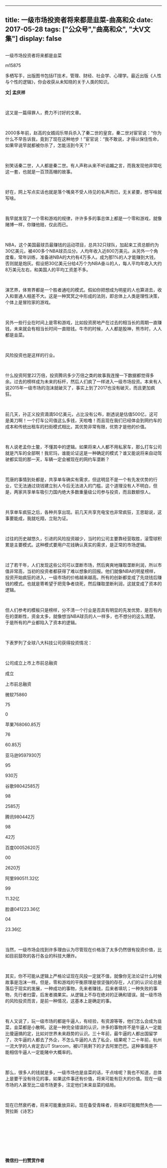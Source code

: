 
---
title:   一级市场投资者将来都是韭菜-曲高和众
date: 2017-05-28
tags: ["公众号","曲高和众", "大V文集"]
display: false
---


## 



一级市场投资者将来都是韭菜




m15875




多栖写手，出版图书包括IT技术，管理、财经、社会学、心理学。最近出版《人性与个性的逻辑》，你会收获从未知晓的关于人类的知识。


**文| 孟庆祥**

&nbsp;

这又是一篇得罪人，费力不讨好的文章。

&nbsp;

2000多年前，赵高的女婿阎乐带兵杀入了秦二世的皇宫，秦二世对宦官说：”你为什么不早告诉我，竟到了现在这种地步！”宦官说：“我不敢说，才得以保住性命，如果早说早就都被你杀了，怎能活到今天？”

&nbsp;

别笑话秦二世，人人都是秦二世。有人声称从来不听谄媚之言，而我发现他非常吃这一套，也就是一百顶高帽的故事。

&nbsp;

好在，网上写点实话也就是落个嘴臭不受人待见的名声而已，无关紧要，想写啥就写啥。

&nbsp;

我早就发现了一个零和游戏的规律，许许多多的事总体上都是一个零和游戏，就像赌博一样，你赚他赔，仅此而已。

&nbsp;

NBA，这个美国最球员最赚钱的运动项目，总共32只球队，加起来工资总额约为30亿美元，被400多个NBA球员瓜分。人均年收入近800万美元。从另外一个角度看，常年训练，准备进NBA的大约有4万多人。成为那1%的人才能赚到大钱，否则就是炮灰。假设把30亿美元分给4万个为NBA奋斗的人，每人平均年收入大约8万美元左右，和美国人的平均工资差不多。

&nbsp;

演艺界，体育界都是一个胜者通吃的模式。假如你把想成为明星的人也算进去，收入和普通人相差不大。这是一种冥冥之中形成的法则，即总体上人类是理性决策，个体上是冒险家的游戏。

&nbsp;

另外一些行业在时间上是零和游戏，比如投资房地产在过去的相当长的周期一直赚钱，未来就会有相当长时间一直赔钱。牛市的时候，人人都是股神，熊市时，人人都是韭菜。

&nbsp;

风险投资也是这样的行业。

&nbsp;

什么投资阿里22万倍，投资腾讯多少万倍之类的故事我连搜一下数据都觉得多余。过去的榜样成为未来的标杆，然后人们疯了一样进入一级市场投资。本来有人说2015年一级市场的泡沫就破灭了，事实上到了2017也没有破灭，而且更加疯狂。

&nbsp;

前几天，孙正义投资滴滴50亿美元，占比没有公布，剧透说是估值500亿，这可是美刀啊！一个打车公司值这么多钱，天啦噜！而且现在我们已经体会到网约车的成本和传统出租车的扫街模式相比，其优势非常有限，优势才是他的价值。

&nbsp;

有人说老孟你土鳖，不懂其中的逻辑。如果将来人人都不用私家车，那么打车公司就是汽车的全部啊！我尼玛，谁能论证这是一种确定的模式？谁又能说将来自动驾驶都实现的那一天，车辆一定会被现在的网约车垄断？

&nbsp;

荒唐的事情到处都是，共享单车确实有需求，但这明显不是一个有先发优势的行业，它无法通过烧钱建立别人今后无法进入的门槛，这个道理没有人不明白，但是，两家共享单车吸引力国内绝大多数重量级公司参与投资，而且数额惊人。

&nbsp;

共享单车疯狂之后，各种共享出现。前几天共享充电宝也非常疯狂，王思聪说，这事要能成，我就吃翔，立贴为证。

&nbsp;

过往的历史越悠久，引进的风险投资越少，当时的公司主要靠经营取胜，滚雪球积累是主要模式。这种模式要用户花钱确认真实的需求，是正常的市场逻辑。

&nbsp;

过了若干年，人们发现这些公司可以垄断市场，然后爽爽地赚取垄断利润，所以市值非常高，当初的投资者都获得了难以想象的回报。他们就像NBA的明星榜样，投资开始疯狂的进入，一级市场的价格越来越高。所有的创新都变成了先烧钱后赚钱的模式。也就是寄希望于把竞争者烧死，然后赚取垄断利润，这就变成了资本的逻辑。

&nbsp;

但人们参考的模板只是榜样，分不清一个行业是否具有明显的先发优势，是否有内在的垄断性，资金太多，就像想当NBA球员的人一样多，也不想分的这么清楚。于是所有的产业都陷入了资本的逻辑。

&nbsp;

下表罗列了全球八大科技公司获得投资情况：

&nbsp;
<td width="64" valign="top" style="border-width: 1px; border-color: windowtext; padding: 0px 7px;">公司</td><td width="47" valign="top" style="border-top-width: 1px; border-right-width: 1px; border-bottom-width: 1px; border-top-color: windowtext; border-right-color: windowtext; border-bottom-color: windowtext; border-left-style: none; padding: 0px 7px;">成立</td><td width="47" valign="top" style="border-top-width: 1px; border-right-width: 1px; border-bottom-width: 1px; border-top-color: windowtext; border-right-color: windowtext; border-bottom-color: windowtext; border-left-style: none; padding: 0px 7px;">上市</td><td width="104" valign="top" style="border-top-width: 1px; border-right-width: 1px; border-bottom-width: 1px; border-top-color: windowtext; border-right-color: windowtext; border-bottom-color: windowtext; border-left-style: none; padding: 0px 7px;">上市前总融资</td>

成立

上市前总融资
<td width="64" valign="top" style="border-right-width: 1px; border-bottom-width: 1px; border-left-width: 1px; border-right-color: windowtext; border-bottom-color: windowtext; border-left-color: windowtext; border-top-style: none; padding: 0px 7px;">微软</td><td width="47" valign="top" style="border-top-style: none; border-left-style: none; border-bottom-width: 1px; border-bottom-color: windowtext; border-right-width: 1px; border-right-color: windowtext; padding: 0px 7px;">75</td><td width="47" valign="top" style="border-top-style: none; border-left-style: none; border-bottom-width: 1px; border-bottom-color: windowtext; border-right-width: 1px; border-right-color: windowtext; padding: 0px 7px;">86</td><td width="104" valign="top" style="border-top-style: none; border-left-style: none; border-bottom-width: 1px; border-bottom-color: windowtext; border-right-width: 1px; border-right-color: windowtext; padding: 0px 7px;">0</td>

75

0
<td width="64" valign="top" style="border-right-width: 1px; border-bottom-width: 1px; border-left-width: 1px; border-right-color: windowtext; border-bottom-color: windowtext; border-left-color: windowtext; border-top-style: none; padding: 0px 7px;">苹果</td><td width="47" valign="top" style="border-top-style: none; border-left-style: none; border-bottom-width: 1px; border-bottom-color: windowtext; border-right-width: 1px; border-right-color: windowtext; padding: 0px 7px;">76</td><td width="47" valign="top" style="border-top-style: none; border-left-style: none; border-bottom-width: 1px; border-bottom-color: windowtext; border-right-width: 1px; border-right-color: windowtext; padding: 0px 7px;">80</td><td width="104" valign="top" style="border-top-style: none; border-left-style: none; border-bottom-width: 1px; border-bottom-color: windowtext; border-right-width: 1px; border-right-color: windowtext; padding: 0px 7px;">60.85万</td>

76

60.85万
<td width="64" valign="top" style="border-right-width: 1px; border-bottom-width: 1px; border-left-width: 1px; border-right-color: windowtext; border-bottom-color: windowtext; border-left-color: windowtext; border-top-style: none; padding: 0px 7px;">亚马逊</td><td width="47" valign="top" style="border-top-style: none; border-left-style: none; border-bottom-width: 1px; border-bottom-color: windowtext; border-right-width: 1px; border-right-color: windowtext; padding: 0px 7px;">95</td><td width="47" valign="top" style="border-top-style: none; border-left-style: none; border-bottom-width: 1px; border-bottom-color: windowtext; border-right-width: 1px; border-right-color: windowtext; padding: 0px 7px;">97</td><td width="104" valign="top" style="border-top-style: none; border-left-style: none; border-bottom-width: 1px; border-bottom-color: windowtext; border-right-width: 1px; border-right-color: windowtext; padding: 0px 7px;">930万</td>

95

930万
<td width="64" valign="top" style="border-right-width: 1px; border-bottom-width: 1px; border-left-width: 1px; border-right-color: windowtext; border-bottom-color: windowtext; border-left-color: windowtext; border-top-style: none; padding: 0px 7px;">谷歌</td><td width="47" valign="top" style="border-top-style: none; border-left-style: none; border-bottom-width: 1px; border-bottom-color: windowtext; border-right-width: 1px; border-right-color: windowtext; padding: 0px 7px;">98</td><td width="47" valign="top" style="border-top-style: none; border-left-style: none; border-bottom-width: 1px; border-bottom-color: windowtext; border-right-width: 1px; border-right-color: windowtext; padding: 0px 7px;">04</td><td width="104" valign="top" style="border-top-style: none; border-left-style: none; border-bottom-width: 1px; border-bottom-color: windowtext; border-right-width: 1px; border-right-color: windowtext; padding: 0px 7px;">2585万</td>

98

2585万
<td width="64" valign="top" style="border-right-width: 1px; border-bottom-width: 1px; border-left-width: 1px; border-right-color: windowtext; border-bottom-color: windowtext; border-left-color: windowtext; border-top-style: none; padding: 0px 7px;">腾讯</td><td width="47" valign="top" style="border-top-style: none; border-left-style: none; border-bottom-width: 1px; border-bottom-color: windowtext; border-right-width: 1px; border-right-color: windowtext; padding: 0px 7px;">98</td><td width="47" valign="top" style="border-top-style: none; border-left-style: none; border-bottom-width: 1px; border-bottom-color: windowtext; border-right-width: 1px; border-right-color: windowtext; padding: 0px 7px;">04</td><td width="104" valign="top" style="border-top-style: none; border-left-style: none; border-bottom-width: 1px; border-bottom-color: windowtext; border-right-width: 1px; border-right-color: windowtext; padding: 0px 7px;">42万</td>

98

42万
<td width="64" valign="top" style="border-right-width: 1px; border-bottom-width: 1px; border-left-width: 1px; border-right-color: windowtext; border-bottom-color: windowtext; border-left-color: windowtext; border-top-style: none; padding: 0px 7px;">百度</td><td width="47" valign="top" style="border-top-style: none; border-left-style: none; border-bottom-width: 1px; border-bottom-color: windowtext; border-right-width: 1px; border-right-color: windowtext; padding: 0px 7px;">00</td><td width="47" valign="top" style="border-top-style: none; border-left-style: none; border-bottom-width: 1px; border-bottom-color: windowtext; border-right-width: 1px; border-right-color: windowtext; padding: 0px 7px;">05</td><td width="104" valign="top" style="border-top-style: none; border-left-style: none; border-bottom-width: 1px; border-bottom-color: windowtext; border-right-width: 1px; border-right-color: windowtext; padding: 0px 7px;">2620万</td>

00

2620万
<td width="64" valign="top" style="border-right-width: 1px; border-bottom-width: 1px; border-left-width: 1px; border-right-color: windowtext; border-bottom-color: windowtext; border-left-color: windowtext; border-top-style: none; padding: 0px 7px;">阿里</td><td width="47" valign="top" style="border-top-style: none; border-left-style: none; border-bottom-width: 1px; border-bottom-color: windowtext; border-right-width: 1px; border-right-color: windowtext; padding: 0px 7px;">99</td><td width="47" valign="top" style="border-top-style: none; border-left-style: none; border-bottom-width: 1px; border-bottom-color: windowtext; border-right-width: 1px; border-right-color: windowtext; padding: 0px 7px;">05</td><td width="104" valign="top" style="border-top-style: none; border-left-style: none; border-bottom-width: 1px; border-bottom-color: windowtext; border-right-width: 1px; border-right-color: windowtext; padding: 0px 7px;">11.32亿</td>

99

11.32亿
<td width="64" valign="top" style="border-right-width: 1px; border-bottom-width: 1px; border-left-width: 1px; border-right-color: windowtext; border-bottom-color: windowtext; border-left-color: windowtext; border-top-style: none; padding: 0px 7px;">脸谱</td><td width="47" valign="top" style="border-top-style: none; border-left-style: none; border-bottom-width: 1px; border-bottom-color: windowtext; border-right-width: 1px; border-right-color: windowtext; padding: 0px 7px;">04</td><td width="47" valign="top" style="border-top-style: none; border-left-style: none; border-bottom-width: 1px; border-bottom-color: windowtext; border-right-width: 1px; border-right-color: windowtext; padding: 0px 7px;">12</td><td width="104" valign="top" style="border-top-style: none; border-left-style: none; border-bottom-width: 1px; border-bottom-color: windowtext; border-right-width: 1px; border-right-color: windowtext; padding: 0px 7px;">23.36亿</td>

04

23.36亿

&nbsp;

当然，一级市场会找到许多理由认为尽管现在价格涨了太多仍然很有投资价值，比如目前鼓吹的各行各业的科技大爆炸。

&nbsp;

其实，你不可能从逻辑上严格论证现在风投一定就不值，就像你无法论证什么时候故事是泡沫一样。但是，零和游戏的平衡原理是很坚强的存在，人们的认识论总是落后于现实的发展，一种成功的事物，先来者赚钱，后来者填坑；一种失败的事物，先行者扫雷，后发者摘果实。从逻辑上不存在绝对的正确和错误。就一级市场的风险投资而言，是前一种情况，这基本上是确定的事。

&nbsp;

有人又说了，玩一级市场的都是牛逼人，有经验，有资源等等，他们怎么会成为韭菜，韭菜都是小散啊。这是一种完全错误的认识，许多的事物并不是牛逼人一定能比傻逼搞的定，比如对世界未来趋势的认识。三十年前，最牛逼的人都出国留学了，次牛逼的人都去了外企，不怎么牛逼的人去了私企，结果呢？二十年前，杭州一流大学的人肯定去UT Starcom，被UT挑剩下的才去阿里巴巴。这种事情是不能相信牛逼人一定能赌中大概率的。

&nbsp;

那么，很多人的钱就是多，一级市场也是韭菜的话，干点啥呢？我也不知道，总体上是要干没有待见的事，如果这件事还有价值，将来可能有巨大的价值。现在一级市场的人甚至比二级市场更多，注定他们未来韭菜的结局。

&nbsp;

现在已然衰朽者，将来可能重放异彩。现在备受青睐者，将来却可能黯然失色——贺拉斯《诗艺》

&nbsp;

&nbsp;

&nbsp;

&nbsp;




**微信扫一扫赞赏作者**















